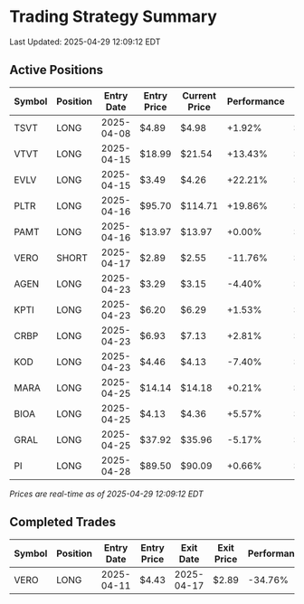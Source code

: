 # Trading Strategy Summary

Last Updated: 2025-04-29 12:09:12 EDT

## Active Positions

| Symbol | Position | Entry Date | Entry Price | Current Price | Performance | P/L per Share |
|--------|----------|------------|-------------|---------------|-------------|--------------|
| TSVT | LONG | 2025-04-08 | $4.89 | $4.98 | +1.92% | $+0.09 |
| VTVT | LONG | 2025-04-15 | $18.99 | $21.54 | +13.43% | $+2.55 |
| EVLV | LONG | 2025-04-15 | $3.49 | $4.26 | +22.21% | $+0.77 |
| PLTR | LONG | 2025-04-16 | $95.70 | $114.71 | +19.86% | $+19.01 |
| PAMT | LONG | 2025-04-16 | $13.97 | $13.97 | +0.00% | $+0.00 |
| VERO | SHORT | 2025-04-17 | $2.89 | $2.55 | -11.76% | $-0.34 |
| AGEN | LONG | 2025-04-23 | $3.29 | $3.15 | -4.40% | $-0.15 |
| KPTI | LONG | 2025-04-23 | $6.20 | $6.29 | +1.53% | $+0.09 |
| CRBP | LONG | 2025-04-23 | $6.93 | $7.13 | +2.81% | $+0.20 |
| KOD | LONG | 2025-04-23 | $4.46 | $4.13 | -7.40% | $-0.33 |
| MARA | LONG | 2025-04-25 | $14.14 | $14.18 | +0.21% | $+0.03 |
| BIOA | LONG | 2025-04-25 | $4.13 | $4.36 | +5.57% | $+0.23 |
| GRAL | LONG | 2025-04-25 | $37.92 | $35.96 | -5.17% | $-1.96 |
| PI | LONG | 2025-04-28 | $89.50 | $90.09 | +0.66% | $+0.59 |

*Prices are real-time as of 2025-04-29 12:09:12 EDT*

## Completed Trades

| Symbol | Position | Entry Date | Entry Price | Exit Date | Exit Price | Performance |
|--------|----------|------------|-------------|-----------|------------|-------------|
| VERO | LONG | 2025-04-11 | $4.43 | 2025-04-17 | $2.89 | -34.76% |